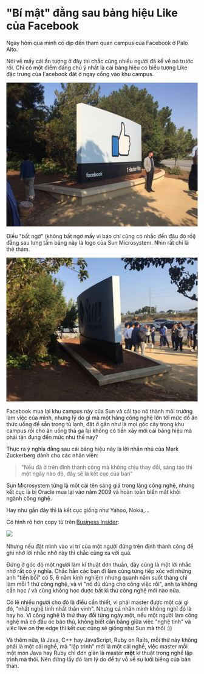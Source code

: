 # "Bí mật" đằng sau bảng hiệu Like của Facebook

Ngày hôm qua mình có dịp đến tham quan campus của Facebook ở Palo Alto.

Nói về mấy cái ấn tượng ở đây thì chắc cũng nhiều người đã kể về nó trước rồi. Chỉ có một điểm đáng chú ý nhất là cái bảng hiệu có biểu tượng Like đặc trưng của Facebook đặt ở ngay cổng vào khu campus.

![](img/facebook_sign.jpg)

Điều "bất ngờ" (không bất ngờ mấy vì báo chí cũng có nhắc đến đâu đó rồi) đằng sau lưng tấm bảng này là logo của Sun Microsystem. Nhìn rất chi là thê thảm.

![](img/sun_backend.jpg)

Facebook mua lại khu campus này của Sun và cải tạo nó thành môi trường làm việc của mình, nhưng lý do gì mà một hãng công nghệ lớn tới mức đồ ăn thức uống để sẵn trong tủ lạnh, đặt ở gần như là mọi gốc cây trong khu campus rồi cho ăn uống thả ga lại không có tiền xây mới cái bảng hiệu mà phải tận đụng dến mức như thế này? 

Thực ra ý nghĩa đằng sau cái bảng hiệu này là lời nhắn nhủ của Mark Zuckerberg dành cho các nhân viên: 

> "Nếu đã ở trên đỉnh thành công mà không chịu thay đổi, sáng tạo thì một ngày nào đó, đây sẽ là kết cục của bạn"

Sun Microsystem từng là một cái tên sáng giá trong làng công nghệ, nhưng kết cục là bị Oracle mua lại vào năm 2009 và hoàn toàn biến mất khỏi ngành công nghệ.

Hay như gần đây thì là kết cục giống như Yahoo, Nokia,...

Có hình rõ hơn copy từ trên [Business Insider](http://www.businessinsider.com/why-suns-logo-is-on-the-back-of-facebooks-sign-2014-12):

![](http://static1.businessinsider.com/image/54821fb56bb3f7d24b413337-640-480/sun-16.jpg)

Nhưng nếu đặt mình vào vị trí của một người đứng trên đỉnh thành công để ghi nhớ lời nhắc nhở này thì chắc cũng xa vời quá. 

Đứng ở góc độ một người làm kĩ thuật đơn thuần, đây cũng là một lời nhắc nhở rất có ý nghĩa. Chắc hẳn các bạn đi làm cũng từng tiếp xúc với những anh "tiền bối" có 5, 6 năm kinh nghiệm nhưng quanh năm suốt tháng chỉ làm mỗi 1 thứ công nghệ, và vì "nó đủ dùng cho công việc rồi", anh ta không cần học / và cũng không học được bất kì thứ công nghệ mới nào nữa. 

Có lẽ nhiều người cho đó là điều cần thiết, vì phải master được một cái gì đó, "nhất nghệ tinh nhất thân vinh". Nhưng cá nhân mình không nghĩ đó là hay ho. Vì công nghệ là thứ thay đổi từng ngày một, nếu một người làm công nghệ mà có đầu óc bảo thủ, không biết cân bằng giữa việc "nghệ tinh" và việc live on the edge thì kết cục cũng sẽ giống như Sun mà thôi :))

Và thêm nữa, là Java, C++ hay JavaScript, Ruby on Rails, mỗi thứ này không phải là một cái nghề, mà "lập trình" mới là một cái nghề, việc master mỗi một món Java hay Ruby chỉ đơn giản là master **một** kĩ thuật trong nghề lập trình mà thôi. Nên đừng lấy đó làm lý do để tự vỗ về sự lười biếng của bản thân.
